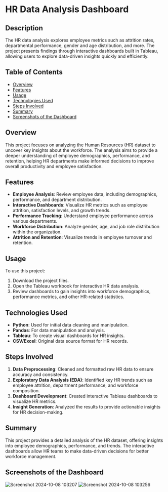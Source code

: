 # HR Data Analysis Dashboard

## Description
The HR data analysis explores employee metrics such as attrition rates, departmental performance, gender and age distribution, and more. The project presents findings through interactive dashboards built in Tableau, allowing users to explore data-driven insights quickly and efficiently.

## Table of Contents
- [Overview](#overview)
- [Features](#features)
- [Usage](#usage)
- [Technologies Used](#technologies-used)
- [Steps Involved](#steps-involved)
- [Summary](#summary)
- [Screenshots of the Dashboard](#screenshots-of-the-dashboard)

## Overview
This project focuses on analyzing the Human Resources (HR) dataset to uncover key insights about the workforce. The analysis aims to provide a deeper understanding of employee demographics, performance, and retention, helping HR departments make informed decisions to improve overall productivity and employee satisfaction.

## Features
- **Employee Analysis**: Review employee data, including demographics, performance, and department distribution.
- **Interactive Dashboards**: Visualize HR metrics such as employee attrition, satisfaction levels, and growth trends.
- **Performance Tracking**: Understand employee performance across various departments.
- **Workforce Distribution**: Analyze gender, age, and job role distribution within the organization.
- **Attrition and Retention**: Visualize trends in employee turnover and retention.

## Usage
To use this project:
1. Download the project files.
2. Open the Tableau workbook for interactive HR data analysis.
3. Review dashboards to gain insights into workforce demographics, performance metrics, and other HR-related statistics.

## Technologies Used
- **Python**: Used for initial data cleaning and manipulation.
- **Pandas**: For data manipulation and analysis.
- **Tableau**: To create visual dashboards for HR insights.
- **CSV/Excel**: Original data source format for HR records.

## Steps Involved
1. **Data Preprocessing**: Cleaned and formatted raw HR data to ensure accuracy and consistency.
2. **Exploratory Data Analysis (EDA)**: Identified key HR trends such as employee attrition, department performance, and workforce composition.
3. **Dashboard Development**: Created interactive Tableau dashboards to visualize HR metrics.
4. **Insight Generation**: Analyzed the results to provide actionable insights for HR decision-making.

## Summary
This project provides a detailed analysis of the HR dataset, offering insights into employee demographics, performance, and trends. The interactive dashboards allow HR teams to make data-driven decisions for better workforce management.

## Screenshots of the Dashboard

![Screenshot 2024-10-08 103207](https://github.com/user-attachments/assets/fa763c6d-e89e-4100-836b-f323dd9ddc56)
![Screenshot 2024-10-08 103256](https://github.com/user-attachments/assets/f585e2fe-ee96-4b8c-b783-327435af4935)

